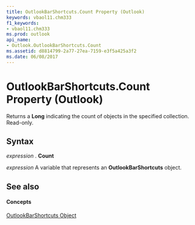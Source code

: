 ```yaml
---
title: OutlookBarShortcuts.Count Property (Outlook)
keywords: vbaol11.chm333
f1_keywords:
- vbaol11.chm333
ms.prod: outlook
api_name:
- Outlook.OutlookBarShortcuts.Count
ms.assetid: d8814799-2a77-27ea-7159-e3f5a425a3f2
ms.date: 06/08/2017
---
```



# OutlookBarShortcuts.Count Property (Outlook)

Returns a  **Long** indicating the count of objects in the specified collection. Read-only.


## Syntax

 _expression_ . **Count**

 _expression_ A variable that represents an **OutlookBarShortcuts** object.


## See also


#### Concepts


[OutlookBarShortcuts Object](outlookbarshortcuts-object-outlook.md)

